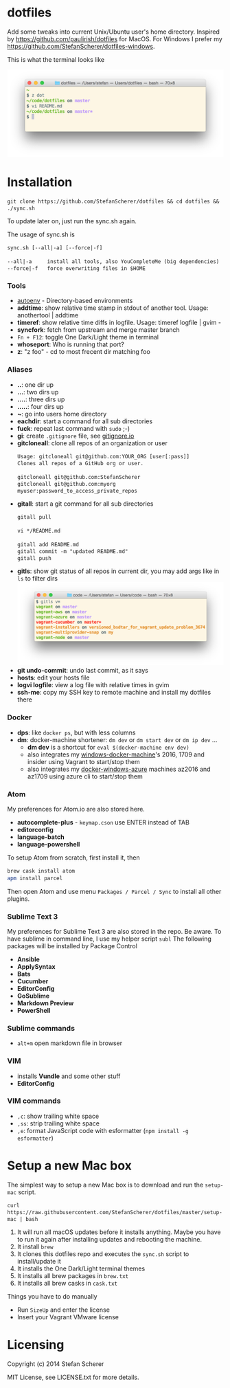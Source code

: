 # dotfiles

Add some tweaks into current Unix/Ubuntu user's home directory.
Inspired by <https://github.com/paulirish/dotfiles> for MacOS.
For Windows I prefer my <https://github.com/StefanScherer/dotfiles-windows>.

This is what the terminal looks like

![dotfiles.png](images/dotfiles.png)

# Installation
    git clone https://github.com/StefanScherer/dotfiles && cd dotfiles && ./sync.sh

To update later on, just run the sync.sh again.

The usage of sync.sh is

```
sync.sh [--all|-a] [--force|-f]

--all|-a     install all tools, also YouCompleteMe (big dependencies)
--force|-f   force overwriting files in $HOME
```

### Tools

* [autoenv](https://github.com/kennethreitz/autoenv) - Directory-based environments
* **addtime**: show relative time stamp in stdout of another tool.
  Usage: anothertool | addtime
* **timeref**: show relative time diffs in logfile.
  Usage: timeref logfile | gvim -
* **syncfork**: fetch from upstream and merge master branch
* `Fn + F12`: toggle One Dark/Light theme in terminal
* **whoseport**: Who is running that port?
* **z**: "z foo" - cd to most frecent dir matching foo

### Aliases

* **..**: one dir up
* **...**: two dirs up
* **....**: three dirs up
* **.....**: four dirs up
* **~**: go into users home directory
* **eachdir**: start a command for all sub directories
* **fuck**: repeat last command with `sudo` ;-)
* **gi**: create `.gitignore` file, see [gitignore.io](https://gitignore.io)
* **gitcloneall**: clone all repos of an organization or user
  ```
  Usage: gitcloneall git@github.com:YOUR_ORG [user[:pass]]
  Clones all repos of a GitHub org or user.

  gitcloneall git@github.com:StefanScherer
  gitcloneall git@github.com:myorg myuser:password_to_access_private_repos
  ```
* **gitall**: start a git command for all sub directories
  ```
  gitall pull

  vi */README.md

  gitall add README.md
  gitall commit -m "updated README.md"
  gitall push
  ```
* **gitls**: show git status of all repos in current dir, you may add args like in `ls` to filter dirs
  ![gitls.png](images/gitls.png)
* **git undo-commit**: undo last commit, as it says
* **hosts**: edit your hosts file
* **logvi logfile**: view a log file with relative times in gvim
* **ssh-me**: copy my SSH key to remote machine and install my dotfiles there

### Docker

* **dps**: like `docker ps`, but with less columns
* **dm**: docker-machine shortener: `dm dev` or `dm start dev` or `dm ip dev` ...
  * **dm dev**  is a shortcut for `eval $(docker-machine env dev)`
  * also integrates my [windows-docker-machine](https://github.com/StefanScherer/windows-docker-machine)'s 2016, 1709 and insider using Vagrant to start/stop them
  * also integrates my [docker-windows-azure](https://github.com/StefanScherer/docker-windows-azure) machines az2016 and az1709 using azure cli to start/stop them

### Atom

My preferences for Atom.io are also stored here.

* **autocomplete-plus** - `keymap.cson` use ENTER instead of TAB
* **editorconfig**
* **language-batch**
* **language-powershell**

To setup Atom from scratch, first install it, then
```bash
brew cask install atom
apm install parcel
```
Then open Atom and use menu `Packages / Parcel / Sync` to install all other plugins.

### Sublime Text 3

My preferences for Sublime Text 3 are also stored in the repo. Be aware.
To have sublime in command line, I use my helper script `subl`
The following packages will be installed by Package Control

* **Ansible**
* **ApplySyntax**
* **Bats**
* **Cucumber**
* **EditorConfig**
* **GoSublime**
* **Markdown Preview**
* **PowerShell**


### Sublime commands

* `alt+m` open markdown file in browser

### VIM

* installs **Vundle** and some other stuff
* **EditorConfig**

### VIM commands

* `,c`: show trailing white space
* `,ss`: strip trailing white space
* `,e`: format JavaScript code with esformatter (`npm install -g esformatter`)

# Setup a new Mac box

The simplest way to setup a new Mac box is to download and run the `setup-mac` script.

```
curl https://raw.githubusercontent.com/StefanScherer/dotfiles/master/setup-mac | bash
```


1. It will run all macOS updates before it installs anything. Maybe you have to run it again after installing updates and rebooting the machine.
1. It install `brew`
1. It clones this dotfiles repo and executes the `sync.sh` script to install/update it
1. It installs the One Dark/Light terminal themes
1. It installs all brew packages in `brew.txt`
1. It installs all brew casks in `cask.txt`

Things you have to do manually

* Run `SizeUp` and enter the license
* Insert your Vagrant VMware license

# Licensing
Copyright (c) 2014 Stefan Scherer

MIT License, see LICENSE.txt for more details.
